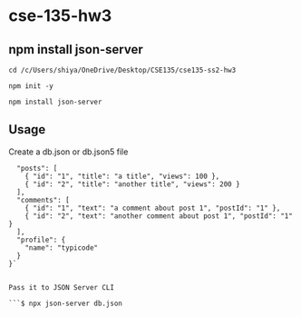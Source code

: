 # cse-135-hw3

## npm install json-server

`cd /c/Users/shiya/OneDrive/Desktop/CSE135/cse135-ss2-hw3`

`npm init -y`

`npm install json-server`

## Usage

Create a db.json or db.json5 file

```{
  "posts": [
    { "id": "1", "title": "a title", "views": 100 },
    { "id": "2", "title": "another title", "views": 200 }
  ],
  "comments": [
    { "id": "1", "text": "a comment about post 1", "postId": "1" },
    { "id": "2", "text": "another comment about post 1", "postId": "1" }
  ],
  "profile": {
    "name": "typicode"
  }
}`


Pass it to JSON Server CLI

```$ npx json-server db.json


